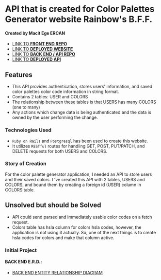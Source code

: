 # API that is created for Color Palettes Generator website **Rainbow's B.F.F.**
#### Created by Macit Ege ERCAN

- [LINK TO **FRONT END REPO**](https://github.com/macitege/color-sets-client)
- [LINK TO **DEPLOYED WEBSITE**](https://macitege.github.io/color-sets-client)
- [LINK TO **BACK END / API REPO**](https://github.com/macitege/color-sets-api)
- [LINK TO **DEPLOYED API**](https://color-sets-api.herokuapp.com)

## Features
- This API provides authentication, stores users' information, and saved color
palettes color code information in string format.
- Contains 2 tables: USER and COLORS
- The relationship between these tables is that USERS has many COLORS (one to many)
- Any actions which change data is being authenticated and the data is owned by
the user performing the change.

### Technologies Used
- `Ruby on Rails` and `Postgresql` has been used to create this website.
- It utilizes `RESTful` routes for handling GET, POST, PUT/PATCH, and DELETE requests
for both USERS and COLORS.

### Story of Creation
For the color palette generator application, I needed an API to store users and
their saved colors. I 've created this API with 2 tables, USERS and COLORS, and
bound them by creating a foreign id (USER) column in COLORS table.

## Unsolved but should be Solved
- API could send parsed and immediately usable color codes on a fetch request.
- Colors table has hsla column for colors hsla codes, however, the application
is not using it actually. So, one of the next things is to create hsla codes for colors and make that column active.


### Initial Project
#### BACK END E.R.D.:
- [BACK END ENTITY RELATIONSHIP DIAGRAM](https://i.imgur.com/EKMieWw.jpg)
